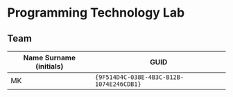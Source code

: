 # Programming Technology Lab

## Team

| Name Surname (initials) | GUID                                     |
| ----------------------- | ---------------------------------------- |
| MK                      | `{9F514D4C-038E-4B3C-B12B-1074E246CDB1}` |
